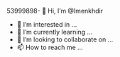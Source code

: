 
53999898- 👋 Hi, I’m @Imenkhdir
- 👀 I’m interested in ...
- 🌱 I’m currently learning ...
- 💞️ I’m looking to collaborate on ...
- 📫 How to reach me ...

<!---
Imenkhdir/Imenkhdir is a ✨ special ✨ repository because its `README.md` (this file) appears on your GitHub profile.
You can click the Preview link to take a look at your changes.
--->
